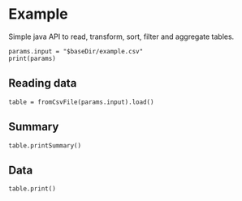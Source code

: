 # Example

Simple java API to read, transform, sort, filter and aggregate tables.

```{tables}
params.input = "$baseDir/example.csv"
print(params)
```

## Reading data

```{tables}
table = fromCsvFile(params.input).load()
```

## Summary

```{tables}
table.printSummary()
```

## Data

```{tables}
table.print()
```
